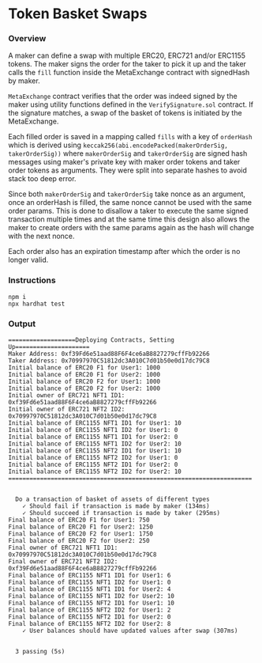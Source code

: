 # Token Basket Swaps

### Overview

A maker can define a swap with multiple ERC20, ERC721 and/or ERC1155 tokens. The maker signs
the order for the taker to pick it up and the taker calls the `fill` function inside the MetaExchange
contract with signedHash by maker.

`MetaExchange` contract verifies that the order was indeed signed by the maker using utility functions
defined in the `VerifySignature.sol` contract. If the signature matches, a swap of the basket of
tokens is initiated by the MetaExchange.

Each filled order is saved in a mapping called `fills` with a key of `orderHash` which is derived using
`keccak256(abi.encodePacked(makerOrderSig, takerOrderSig))` where `makerOrderSig` and `takerOrderSig` are
signed hash messages using maker's private key with maker order tokens and taker order tokens as arguments.
They were split into separate hashes to avoid stack too deep error.

Since both `makerOrderSig` and `takerOrderSig` take nonce as an argument, once an orderHash is filled, the
same nonce cannot be used with the same order params. This is done to disallow a taker to execute the same signed
transaction multiple times and at the same time this design also allows the maker to create orders with the same params again
as the hash will change with the next nonce.

Each order also has an expiration timestamp after which the order is no longer valid.

### Instructions

```
npm i
npx hardhat test
```

### Output

```
===================Deploying Contracts, Setting Up=====================
Maker Address: 0xf39Fd6e51aad88F6F4ce6aB8827279cffFb92266
Taker Address: 0x70997970C51812dc3A010C7d01b50e0d17dc79C8
Initial balance of ERC20 F1 for User1: 1000
Initial balance of ERC20 F1 for User2: 1000
Initial balance of ERC20 F2 for User1: 1000
Initial balance of ERC20 F2 for User2: 1000
Initial owner of ERC721 NFT1 ID1: 0xf39Fd6e51aad88F6F4ce6aB8827279cffFb92266
Initial owner of ERC721 NFT2 ID2: 0x70997970C51812dc3A010C7d01b50e0d17dc79C8
Initial balance of ERC1155 NFT1 ID1 for User1: 10
Initial balance of ERC1155 NFT1 ID2 for User1: 0
Initial balance of ERC1155 NFT1 ID1 for User2: 0
Initial balance of ERC1155 NFT1 ID2 for User2: 10
Initial balance of ERC1155 NFT2 ID1 for User1: 10
Initial balance of ERC1155 NFT2 ID2 for User1: 0
Initial balance of ERC1155 NFT2 ID1 for User2: 0
Initial balance of ERC1155 NFT2 ID2 for User2: 10
=====================================================================


  Do a transaction of basket of assets of different types
    ✓ Should fail if transaction is made by maker (134ms)
    ✓ Should succeed if transaction is made by taker (295ms)
Final balance of ERC20 F1 for User1: 750
Final balance of ERC20 F1 for User2: 1250
Final balance of ERC20 F2 for User1: 1750
Final balance of ERC20 F2 for User2: 250
Final owner of ERC721 NFT1 ID1: 0x70997970C51812dc3A010C7d01b50e0d17dc79C8
Final owner of ERC721 NFT2 ID2: 0xf39Fd6e51aad88F6F4ce6aB8827279cffFb92266
Final balance of ERC1155 NFT1 ID1 for User1: 6
Final balance of ERC1155 NFT1 ID2 for User1: 0
Final balance of ERC1155 NFT1 ID1 for User2: 4
Final balance of ERC1155 NFT1 ID2 for User2: 10
Final balance of ERC1155 NFT2 ID1 for User1: 10
Final balance of ERC1155 NFT2 ID2 for User1: 2
Final balance of ERC1155 NFT2 ID1 for User2: 0
Final balance of ERC1155 NFT2 ID2 for User2: 8
    ✓ User balances should have updated values after swap (307ms)


  3 passing (5s)
  ```
